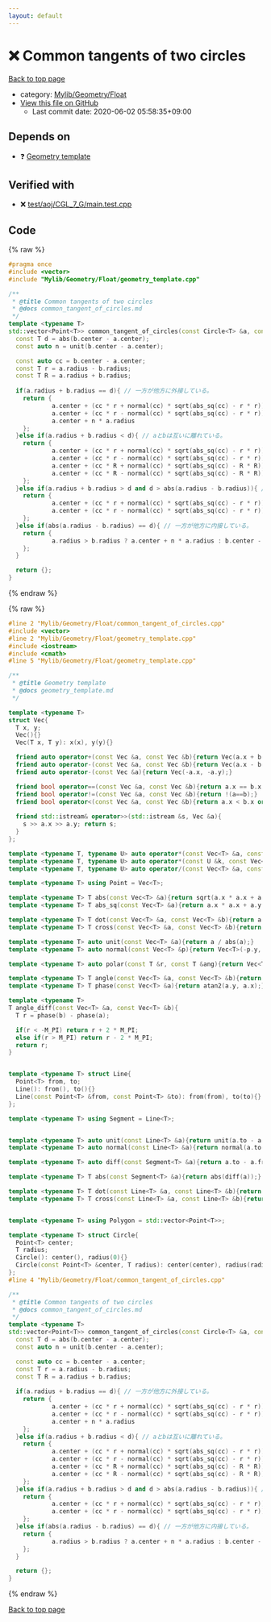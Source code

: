 ```yaml
---
layout: default
---
```


<!-- mathjax config similar to math.stackexchange -->
<script type="text/javascript" async
  src="https://cdnjs.cloudflare.com/ajax/libs/mathjax/2.7.5/MathJax.js?config=TeX-MML-AM_CHTML">
</script>
<script type="text/x-mathjax-config">
  MathJax.Hub.Config({
    TeX: { equationNumbers: { autoNumber: "AMS" }},
    tex2jax: {
      inlineMath: [ ['$','$'] ],
      processEscapes: true
    },
    "HTML-CSS": { matchFontHeight: false },
    displayAlign: "left",
    displayIndent: "2em"
  });
</script>

<script type="text/javascript" src="https://cdnjs.cloudflare.com/ajax/libs/jquery/3.4.1/jquery.min.js"></script>
<script src="https://cdn.jsdelivr.net/npm/jquery-balloon-js@1.1.2/jquery.balloon.min.js" integrity="sha256-ZEYs9VrgAeNuPvs15E39OsyOJaIkXEEt10fzxJ20+2I=" crossorigin="anonymous"></script>
<script type="text/javascript" src="../../../../assets/js/copy-button.js"></script>
<link rel="stylesheet" href="../../../../assets/css/copy-button.css" />


# :x: Common tangents of two circles

<a href="../../../../index.html">Back to top page</a>

* category: <a href="../../../../index.html#090220fbd726178f7b9d402d3ae3f683">Mylib/Geometry/Float</a>
* <a href="{{ site.github.repository_url }}/blob/master/Mylib/Geometry/Float/common_tangent_of_circles.cpp">View this file on GitHub</a>
    - Last commit date: 2020-06-02 05:58:35+09:00




## Depends on

* :question: <a href="geometry_template.cpp.html">Geometry template</a>


## Verified with

* :x: <a href="../../../../verify/test/aoj/CGL_7_G/main.test.cpp.html">test/aoj/CGL_7_G/main.test.cpp</a>


## Code

<a id="unbundled"></a>
{% raw %}
```cpp
#pragma once
#include <vector>
#include "Mylib/Geometry/Float/geometry_template.cpp"

/**
 * @title Common tangents of two circles
 * @docs common_tangent_of_circles.md
 */
template <typename T>
std::vector<Point<T>> common_tangent_of_circles(const Circle<T> &a, const Circle<T> &b){
  const T d = abs(b.center - a.center);
  const auto n = unit(b.center - a.center);

  const auto cc = b.center - a.center;
  const T r = a.radius - b.radius;
  const T R = a.radius + b.radius;
  
  if(a.radius + b.radius == d){ // 一方が他方に外接している。
    return {
            a.center + (cc * r + normal(cc) * sqrt(abs_sq(cc) - r * r)) * a.radius / abs_sq(cc),
            a.center + (cc * r - normal(cc) * sqrt(abs_sq(cc) - r * r)) * a.radius / abs_sq(cc),
            a.center + n * a.radius
    };
  }else if(a.radius + b.radius < d){ // aとbは互いに離れている。
    return {
            a.center + (cc * r + normal(cc) * sqrt(abs_sq(cc) - r * r)) * a.radius / abs_sq(cc),
            a.center + (cc * r - normal(cc) * sqrt(abs_sq(cc) - r * r)) * a.radius / abs_sq(cc),
            a.center + (cc * R + normal(cc) * sqrt(abs_sq(cc) - R * R)) * a.radius / abs_sq(cc),
            a.center + (cc * R - normal(cc) * sqrt(abs_sq(cc) - R * R)) * a.radius / abs_sq(cc)
    };
  }else if(a.radius + b.radius > d and d > abs(a.radius - b.radius)){ // aとbは二点で交差している。
    return {
            a.center + (cc * r + normal(cc) * sqrt(abs_sq(cc) - r * r)) * a.radius / abs_sq(cc),
            a.center + (cc * r - normal(cc) * sqrt(abs_sq(cc) - r * r)) * a.radius / abs_sq(cc)
    };
  }else if(abs(a.radius - b.radius) == d){ // 一方が他方に内接している。
    return {
            a.radius > b.radius ? a.center + n * a.radius : b.center - n * b.radius
    };
  }

  return {};
}

```
{% endraw %}

<a id="bundled"></a>
{% raw %}
```cpp
#line 2 "Mylib/Geometry/Float/common_tangent_of_circles.cpp"
#include <vector>
#line 2 "Mylib/Geometry/Float/geometry_template.cpp"
#include <iostream>
#include <cmath>
#line 5 "Mylib/Geometry/Float/geometry_template.cpp"

/**
 * @title Geometry template
 * @docs geometry_template.md
 */

template <typename T>
struct Vec{
  T x, y;
  Vec(){}
  Vec(T x, T y): x(x), y(y){}

  friend auto operator+(const Vec &a, const Vec &b){return Vec(a.x + b.x, a.y + b.y);}
  friend auto operator-(const Vec &a, const Vec &b){return Vec(a.x - b.x, a.y - b.y);}
  friend auto operator-(const Vec &a){return Vec(-a.x, -a.y);}

  friend bool operator==(const Vec &a, const Vec &b){return a.x == b.x and a.y == b.y;}
  friend bool operator!=(const Vec &a, const Vec &b){return !(a==b);}
  friend bool operator<(const Vec &a, const Vec &b){return a.x < b.x or (a.x == b.x and a.y < b.y);}
  
  friend std::istream& operator>>(std::istream &s, Vec &a){
    s >> a.x >> a.y; return s;
  }
};

template <typename T, typename U> auto operator*(const Vec<T> &a, const U &k){return Vec<T>(a.x * k, a.y * k);}
template <typename T, typename U> auto operator*(const U &k, const Vec<T> &a){return Vec<T>(a.x * k, a.y * k);}
template <typename T, typename U> auto operator/(const Vec<T> &a, const U &k){return Vec<T>(a.x / k, a.y / k);}

template <typename T> using Point = Vec<T>;

template <typename T> T abs(const Vec<T> &a){return sqrt(a.x * a.x + a.y * a.y);}
template <typename T> T abs_sq(const Vec<T> &a){return a.x * a.x + a.y * a.y;}

template <typename T> T dot(const Vec<T> &a, const Vec<T> &b){return a.x * b.x + a.y * b.y;}
template <typename T> T cross(const Vec<T> &a, const Vec<T> &b){return a.x * b.y - a.y * b.x;}

template <typename T> auto unit(const Vec<T> &a){return a / abs(a);}
template <typename T> auto normal(const Vec<T> &p){return Vec<T>(-p.y, p.x);}

template <typename T> auto polar(const T &r, const T &ang){return Vec<T>(r * cos(ang), r * sin(ang));}

template <typename T> T angle(const Vec<T> &a, const Vec<T> &b){return atan2(b.y - a.y, b.x - a.x);}
template <typename T> T phase(const Vec<T> &a){return atan2(a.y, a.x);}

template <typename T>
T angle_diff(const Vec<T> &a, const Vec<T> &b){
  T r = phase(b) - phase(a);

  if(r < -M_PI) return r + 2 * M_PI;
  else if(r > M_PI) return r - 2 * M_PI;
  return r;
}


template <typename T> struct Line{
  Point<T> from, to;
  Line(): from(), to(){}
  Line(const Point<T> &from, const Point<T> &to): from(from), to(to){}
};

template <typename T> using Segment = Line<T>;


template <typename T> auto unit(const Line<T> &a){return unit(a.to - a.from);}
template <typename T> auto normal(const Line<T> &a){return normal(a.to - a.from);}

template <typename T> auto diff(const Segment<T> &a){return a.to - a.from;}

template <typename T> T abs(const Segment<T> &a){return abs(diff(a));}

template <typename T> T dot(const Line<T> &a, const Line<T> &b){return dot(diff(a), diff(b));}
template <typename T> T cross(const Line<T> &a, const Line<T> &b){return cross(diff(a), diff(b));}


template <typename T> using Polygon = std::vector<Point<T>>;

template <typename T> struct Circle{
  Point<T> center;
  T radius;
  Circle(): center(), radius(0){}
  Circle(const Point<T> &center, T radius): center(center), radius(radius){}
};
#line 4 "Mylib/Geometry/Float/common_tangent_of_circles.cpp"

/**
 * @title Common tangents of two circles
 * @docs common_tangent_of_circles.md
 */
template <typename T>
std::vector<Point<T>> common_tangent_of_circles(const Circle<T> &a, const Circle<T> &b){
  const T d = abs(b.center - a.center);
  const auto n = unit(b.center - a.center);

  const auto cc = b.center - a.center;
  const T r = a.radius - b.radius;
  const T R = a.radius + b.radius;
  
  if(a.radius + b.radius == d){ // 一方が他方に外接している。
    return {
            a.center + (cc * r + normal(cc) * sqrt(abs_sq(cc) - r * r)) * a.radius / abs_sq(cc),
            a.center + (cc * r - normal(cc) * sqrt(abs_sq(cc) - r * r)) * a.radius / abs_sq(cc),
            a.center + n * a.radius
    };
  }else if(a.radius + b.radius < d){ // aとbは互いに離れている。
    return {
            a.center + (cc * r + normal(cc) * sqrt(abs_sq(cc) - r * r)) * a.radius / abs_sq(cc),
            a.center + (cc * r - normal(cc) * sqrt(abs_sq(cc) - r * r)) * a.radius / abs_sq(cc),
            a.center + (cc * R + normal(cc) * sqrt(abs_sq(cc) - R * R)) * a.radius / abs_sq(cc),
            a.center + (cc * R - normal(cc) * sqrt(abs_sq(cc) - R * R)) * a.radius / abs_sq(cc)
    };
  }else if(a.radius + b.radius > d and d > abs(a.radius - b.radius)){ // aとbは二点で交差している。
    return {
            a.center + (cc * r + normal(cc) * sqrt(abs_sq(cc) - r * r)) * a.radius / abs_sq(cc),
            a.center + (cc * r - normal(cc) * sqrt(abs_sq(cc) - r * r)) * a.radius / abs_sq(cc)
    };
  }else if(abs(a.radius - b.radius) == d){ // 一方が他方に内接している。
    return {
            a.radius > b.radius ? a.center + n * a.radius : b.center - n * b.radius
    };
  }

  return {};
}

```
{% endraw %}

<a href="../../../../index.html">Back to top page</a>


